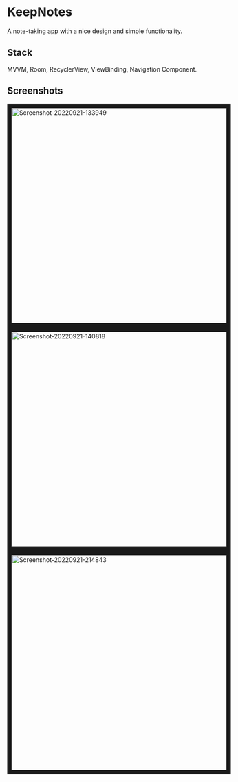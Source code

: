 # KeepNotes
A note-taking app with a nice design and simple functionality.
## Stack
MVVM, Room, RecyclerView, ViewBinding, Navigation Component.

## Screenshots

<a href="https://ibb.co/52pv1ML"><img src="https://i.ibb.co/jH0G86D/Screenshot-20220921-133949.png" alt="Screenshot-20220921-133949" border="10" height="500px"></a>
<a href="https://ibb.co/KbYnrfP"><img src="https://i.ibb.co/ckPqrZB/Screenshot-20220921-140818.png" alt="Screenshot-20220921-140818" border="10" height="500px"></a>
<a href="https://ibb.co/XWpZ3TY"><img src="https://i.ibb.co/j8GvWFJ/Screenshot-20220921-214843.png" alt="Screenshot-20220921-214843" border="10" height="500px"></a>
